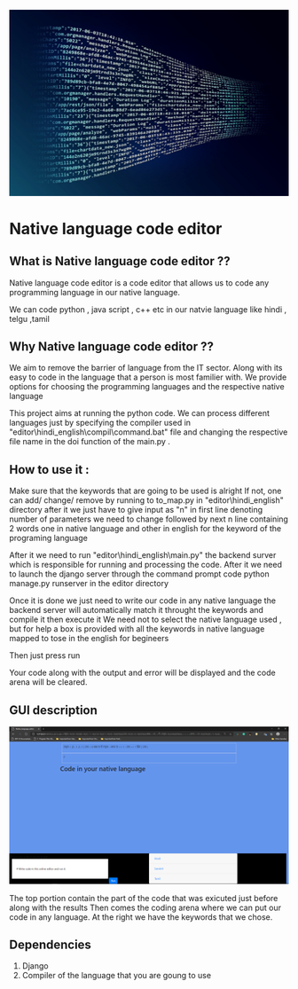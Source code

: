 ![GitHub Logo](https://github.com/jayant-ism/Native_language_code_editor-Owner/blob/master/img/logo.jpg)

# Native language code editor 

## What is Native language code editor  ?? 
Native language code editor is a code editor that  allows us to code any programming language in our native language.

We can code python , java script , c++ etc in our natvie language like hindi , telgu ,tamil

## Why Native language code editor  ??

We aim to remove the barrier of language from the IT sector. Along with its easy to code in the language that a person is most familier with.
We provide options for choosing the programming languages and the respective native language

This project aims at running the python code. We can process different languages just by specifying the compiler used in "editor\hindi_english\compil\command.bat" file and changing the respective file name in the doi function of the main.py .


## How to use it :
Make sure that the keywords that are going to be used is alright
If not, one can add/ change/ remove by running to to_map.py in "editor\hindi_english" directory after it
    we just have to give input as "n" in first line denoting number of parameters we need to change 
    followed by next n line containing 2 words one in native language and other in english for the keyword of the programing language 


After it we need to run "editor\hindi_english\main.py" the backend surver which is responsible for running and processing the code.
After it we need to launch the django server through the command prompt code  python manage.py runserver  in the editor directory

Once it is done we just need to write our code in any native language the backend server will automatically match it throught the keywords and compile it then execute it
We need not to select the native language used , but for help a box is provided with all the keywords in native language mapped to tose in the english for begineers

Then just press run 

Your code along with the output  and error will be displayed and the code arena will be cleared.

## GUI description
![GitHub Logo](https://github.com/jayant-ism/Native_language_code_editor-Owner/blob/master/img/Screenshot%20(132).png)

The top portion contain the part of the code that was exicuted just before along with the results 
Then comes the coding arena where we can put our code in any language. 
At the right we have the keywords that we chose.

## Dependencies 
1. Django 
2. Compiler of the language that you are goung to use



